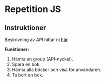 # Repetition JS

## Instruktioner

Beskrivning av API hittar ni [här](http://forverkliga.se/JavaScript/api/api-db.php)

**Funktioner:**
1. Hämta en group (API-nyckel).
2. Spara en bok.
3. Hämta alla böcker och visa för användaren.
4. Ta bort en bok.
